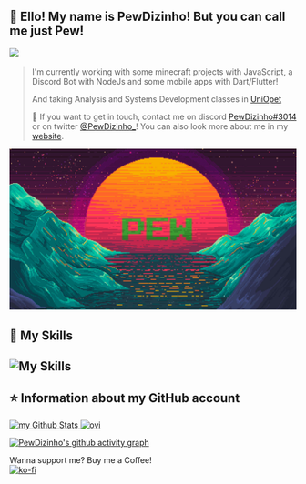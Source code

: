 ## 💜 Ello! My name is <strong>PewDizinho!</strong> But you can call me just <strong>Pew</strong>!
![](https://komarev.com/ghpvc/?username=PewDizinho&color=006bed&style=for-the-badge)
> I'm currently working with some minecraft projects with JavaScript, a Discord Bot with NodeJs and some mobile apps with Dart/Flutter!
> 
> And taking Analysis and Systems Development classes in [UniOpet](https://www.opet.com.br/#)
> 
> 💬 If you want to get in touch, contact me on discord [PewDizinho#3014](https://cnpcscripts.com/pew) or on twitter [@PewDizinho_](https://twitter.com/PewDizinho_)! You can also look more about me in my [website](https://pewdizinho.github.io/).

<img src="Background.png" min-width="200px" max-width="700px" width="700px" alt="Background">


## 🚀 My Skills

![My Skills](https://skillicons.dev/icons?i=js,nodejs,flutter,dart,html,css,java,blender,ps,vscode,bots)
---

## ⭐ Information about my GitHub account

<a href="https://github.com/PewDizinho">
 <img src="https://github-readme-stats.vercel.app/api?username=PewDizinho&include_all_commits=true&count_private=true&show_icons=true&line_height=20&title_color=2B5BBD&icon_color=1124BB&text_color=A1A1A1&bg_color=0,000000,130F40" alt="my Github Stats"/>

 
<img src="https://github-readme-stats.vercel.app/api/top-langs?username=PewDizinho&show_icons=true&locale=en&layout=compact&theme=chartreuse-dark" alt="ovi" width=355px/>
 
[![PewDizinho's github activity graph](https://github-readme-activity-graph.cyclic.app/graph?username=PewDizinho&theme=react-dark)](https://github.com/ashutosh00710/github-readme-activity-graph)
 
 
Wanna support me? Buy me a Coffee!
<br>
[![ko-fi](https://ko-fi.com/img/githubbutton_sm.svg)](https://ko-fi.com/E1E1BAPMC)
